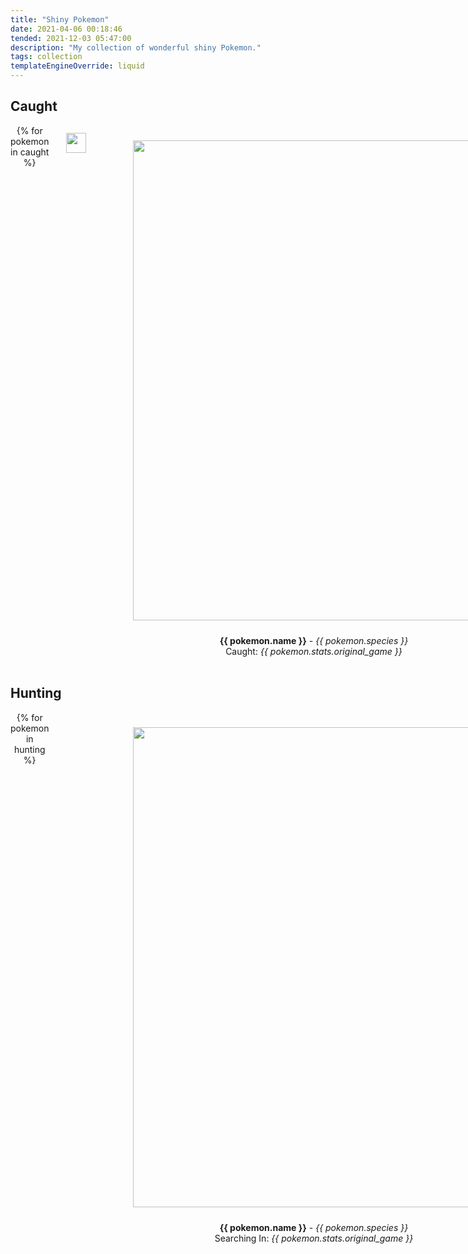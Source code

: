 ```yaml
---
title: "Shiny Pokemon"
date: 2021-04-06 00:18:46
tended: 2021-12-03 05:47:00
description: "My collection of wonderful shiny Pokemon."
tags: collection
templateEngineOverride: liquid
---
```


<h2>Caught</h2>

<div class="boxList">
{% for pokemon in caught %}
  <div id="{{ pokemon.name | downcase }}" class="box">
    <div class="imgHolder">
    <img width="32" height="32" class="ball" src="/img/pokemon/balls/{{ pokemon.stats.ball | slug  }}.png">
      <img width="768" height="768" class="poke" id="{{ pokemon.name | slug }}" src="/img/pokemon/{{ pokemon.name | slug  }}.png">
    </div>
    <span><b>{{ pokemon.name }}</b> - <i>{{ pokemon.species }}</i></span><br>
    <span>Caught: <i>{{ pokemon.stats.original_game }}</i></span>
  </div>
{% endfor %}
</div>

<br>

<h2>Hunting</h2>

<div class="boxList">
{% for pokemon in hunting %}
  <div id="{{ pokemon.name | downcase }}" class="box">
    <div class="imgHolder">
      <img width="768" height="768" class="poke" id="{{ pokemon.name | slug }}" src="/img/pokemon/{{ pokemon.name | slug  }}.png">
    </div>
    <span><b>{{ pokemon.name }}</b> - <i>{{ pokemon.species }}</i></span><br>
    <span>Searching In: <i>{{ pokemon.stats.original_game }}</i></span>
  </div>
{% endfor %}
</div>

<style>
  {% renderTemplate "scss" %}
  @import './src/_styles/vars';

  .ball {
    display: block;
    left: .25rem;
    margin: 0 0 -2rem 0;
    position: relative;
    top: .25rem;
    width: 32px;
    z-index: 1;
    background: none;
  }
  .imgHolder {
    background-color: $dark-grey;
    border-radius: .25rem;
    padding: .5rem;
  }
  .poke {
    width: 85%;
    margin: 1rem;
  }
  .boxList {
    gap: 1rem;
    background-color: inherit;
    display: grid;
    grid-template-columns: repeat(3, 1fr);
    justify-content: space-between;
    text-align: center;
  }
  @media screen and (max-width: 700px) {
    .boxList {
      grid-template-columns: repeat(2, 1fr);
    }
    .poke {
      width: 100%;
      margin: 0;
    }
  }

  {% endrenderTemplate %}
</style>
